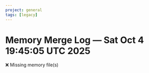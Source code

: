 ```yaml
---
project: general
tags: [legacy]
---
```

# Memory Merge Log — Sat Oct  4 19:45:05 UTC 2025
❌ Missing memory file(s)
